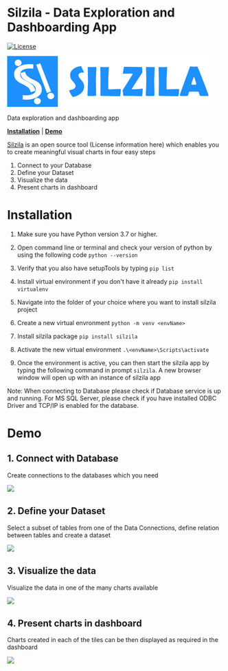 # Silzila - Data Exploration and Dashboarding App

[![License](https://img.shields.io/badge/License-Apache%202.0-blue.svg)](https://opensource.org/licenses/Apache-2.0)

![](silzila-frontend/src/assets/Silzila_logo.png)

Data exploration and dashboarding app

[**Installation**](#installation) | [**Demo**](#demo)

[Silzila](https://silzila.org/) is an open source tool (License information here) which enables you
to create meaningful visual charts in four easy steps

1. Connect to your Database
2. Define your Dataset
3. Visualize the data
4. Present charts in dashboard

# Installation

1. Make sure you have Python version 3.7 or higher.

2. Open command line or terminal and check your version of python by using the following code
   `python --version`

3. Verify that you also have setupTools by typing `pip list`

4. Install virtual environment if you don't have it already `pip install virtualenv`

5. Navigate into the folder of your choice where you want to install silzila project

6. Create a new virtual envronment `python -m venv <envName>`

7. Install silzila package `pip install silzila`

8. Activate the new virtual environment `.\<envName>\Scripts\activate`

9. Once the environment is active, you can then start the silzila app by typing the following
   command in prompt `silzila`. A new browser window will open up with an instance of silzila app

Note: When connecting to Database please check if Database service is up and running. For MS SQL
Server, please check if you have installed ODBC Driver and TCP/IP is enabled for the database.

# Demo

## 1. Connect with Database

Create connections to the databases which you need

![](silzila-frontend/src/assets/Silzila-New-Data-Connection-fast.gif)

## 2. Define your Dataset

Select a subset of tables from one of the Data Connections, define relation between tables and
create a dataset

![](silzila-frontend/src/assets/Silzila-NewDataset-2-fast.gif)

## 3. Visualize the data

Visualize the data in one of the many charts available

![](silzila-frontend/src/assets/Silzila-NewPlaybook-Tile-fast.gif)

## 4. Present charts in dashboard

Charts created in each of the tiles can be then displayed as required in the dashboard

![](silzila-frontend/src/assets/Silzila-Dashboard-fast.gif)
